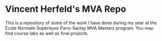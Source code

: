 
# Vincent Herfeld's MVA Repo

This is a repository of some of the work I have done during my year at the École Normale Supérieure Paris-Saclay MVA Masters program.
You may find course labs as well as final projects.
